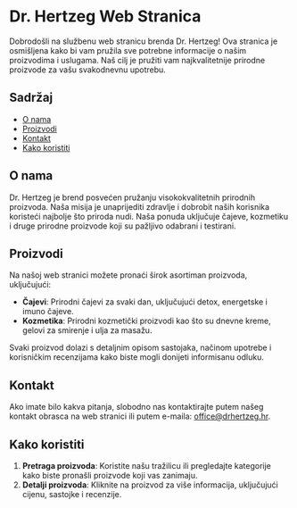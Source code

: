 # Dr. Hertzeg Web Stranica

Dobrodošli na službenu web stranicu brenda Dr. Hertzeg! Ova stranica je osmišljena kako bi vam pružila sve potrebne informacije o našim proizvodima i uslugama. Naš cilj je pružiti vam najkvalitetnije prirodne proizvode za vašu svakodnevnu upotrebu.

## Sadržaj

- [O nama](#o-nama)
- [Proizvodi](#proizvodi)
- [Kontakt](#kontakt)
- [Kako koristiti](#kako-koristiti)

## O nama

Dr. Hertzeg je brend posvećen pružanju visokokvalitetnih prirodnih proizvoda. Naša misija je unaprijediti zdravlje i dobrobit naših korisnika koristeći najbolje što priroda nudi. Naša ponuda uključuje čajeve, kozmetiku i druge prirodne proizvode koji su pažljivo odabrani i testirani.

## Proizvodi

Na našoj web stranici možete pronaći širok asortiman proizvoda, uključujući:

- **Čajevi**: Prirodni čajevi za svaki dan, uključujući detox, energetske i imuno čajeve.
- **Kozmetika**: Prirodni kozmetički proizvodi kao što su dnevne kreme, gelovi za smirenje i ulja za masažu.

Svaki proizvod dolazi s detaljnim opisom sastojaka, načinom upotrebe i korisničkim recenzijama kako biste mogli donijeti informisanu odluku.

## Kontakt

Ako imate bilo kakva pitanja, slobodno nas kontaktirajte putem našeg kontakt obrasca na web stranici ili putem e-maila: [office@drhertzeg.hr](mailto:office@drhertzeg.hr).

## Kako koristiti

1. **Pretraga proizvoda**: Koristite našu tražilicu ili pregledajte kategorije kako biste pronašli proizvode koji vas zanimaju.
2. **Detalji proizvoda**: Kliknite na proizvod za više informacija, uključujući cijenu, sastojke i recenzije.

